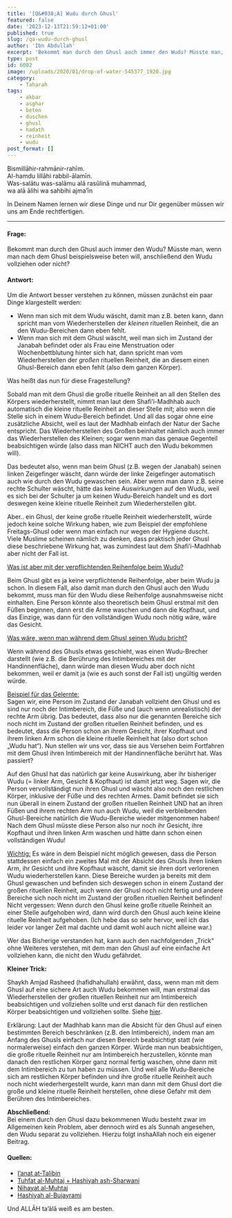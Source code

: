 ```yaml
---
title: '[Q&#038;A] Wudu durch Ghusl'
featured: false
date: '2023-12-13T21:59:12+01:00'
published: true
slug: /qa-wudu-durch-ghusl
author: 'Ibn Abdullah'
excerpt: 'Bekommt man durch den Ghusl auch immer den Wudu? Müsste man, wenn man nach dem Ghusl beispielsweise beten will, anschließend den Wudu vollziehen oder nicht?'
type: post
id: 6002
image: /uploads/2020/01/drop-of-water-545377_1920.jpg
category:
    - Taharah
tags:
    - akbar
    - asghar
    - beten
    - duschen
    - ghusl
    - hadath
    - reinheit
    - wudu
post_format: []
---
```

Bismillāhir-rahmānir-rahīm.  
Al-hamdu lillāhi rabbil-ālamīn.  
Was-salātu was-salāmu alā rasūlinā muhammad,  
wa alā ālihi wa sahbihi ajma’īn

In Deinem Namen lernen wir diese Dinge und nur Dir gegenüber müssen wir uns am Ende rechtfertigen.

- - - - - -

#### Frage: 

Bekommt man durch den Ghusl auch immer den Wudu? Müsste man, wenn man nach dem Ghusl beispielsweise beten will, anschließend den Wudu vollziehen oder nicht?

#### Antwort:

Um die Antwort besser verstehen zu können, müssen zunächst ein paar Dinge klargestellt werden:

- Wenn man sich mit dem Wudu wäscht, damit man z.B. beten kann, dann spricht man vom Wiederherstellen der *kleinen* rituellen Reinheit, die an den Wudu-Bereichen dann eben fehlt.
- Wenn man sich mit dem Ghusl wäscht, weil man sich im Zustand der Janabah befindet oder als Frau eine Menstruation oder Wochenbettblutung hinter sich hat, dann spricht man vom Wiederherstellen der *großen* rituellen Reinheit, die an diesem einen Ghusl-Bereich dann eben fehlt (also dem ganzen Körper).

Was heißt das nun für diese Fragestellung?

Sobald man mit dem Ghusl die große rituelle Reinheit an all den Stellen des Körpers wiederherstellt, nimmt man laut dem Shafi’i-Madhhab auch automatisch die kleine rituelle Reinheit an dieser Stelle mit; also wenn die Stelle sich in einem Wudu-Bereich befindet. Und all das sogar ohne eine zusätzliche Absicht, weil es laut der Madhhab einfach der Natur der Sache entspricht. Das Wiederherstellen des Großen beinhaltet nämlich auch immer das Wiederherstellen des Kleinen; sogar wenn man das genaue Gegenteil beabsichtigen würde (also dass man NICHT auch den Wudu bekommen will).

Das bedeutet also, wenn man beim Ghusl (z.B. wegen der Janabah) seinen linken Zeigefinger wäscht, dann würde der linke Zeigefinger automatisch auch wie durch den Wudu gewaschen sein. Aber wenn man dann z.B. seine rechte Schulter wäscht, hätte das keine Auswirkungen auf den Wudu, weil es sich bei der Schulter ja um keinen Wudu-Bereich handelt und es dort deswegen keine kleine rituelle Reinheit zum Wiederherstellen gibt.

Aber.. ein Ghusl, der keine große rituelle Reinheit wiederherstellt, würde jedoch keine solche Wirkung haben, wie zum Beispiel der empfohlene Freitags-Ghusl oder wenn man einfach nur wegen der Hygiene duscht. Viele Muslime scheinen nämlich zu denken, dass praktisch jeder Ghusl diese beschriebene Wirkung hat, was zumindest laut dem Shafi’i-Madhhab aber nicht der Fall ist.

<span style="text-decoration: underline;">Was ist aber mit der verpflichtenden Reihenfolge beim Wudu?</span>

Beim Ghusl gibt es ja keine verpflichtende Reihenfolge, aber beim Wudu ja schon. In diesem Fall, also damit man durch den Ghusl auch den Wudu bekommt, muss man für den Wudu diese Reihenfolge ausnahmsweise nicht einhalten. Eine Person könnte also theoretisch beim Ghusl erstmal mit den Füßen beginnen, dann erst die Arme waschen und dann die Kopfhaut, und das Einzige, was dann für den vollständigen Wudu noch nötig wäre, wäre das Gesicht.

<span style="text-decoration: underline;">Was wäre, wenn man während dem Ghusl seinen Wudu bricht?</span>

Wenn während des Ghusls etwas geschieht, was einen Wudu-Brecher darstellt (wie z.B. die Berührung des Intimbereiches mit der Handinnenfläche), dann würde man diesen Wudu aber doch nicht bekommen, weil er damit ja (wie es auch sonst der Fall ist) ungültig werden würde.

<span style="text-decoration: underline;">Beispiel für das Gelernte:</span>  
Sagen wir, eine Person im Zustand der Janabah vollzieht den Ghusl und es sind nur noch der Intimbereich, die Füße und (auch wenn unrealistisch) der rechte Arm übrig. Das bedeutet, dass also nur die genannten Bereiche sich noch nicht im Zustand der großen rituellen Reinheit befinden, und es bedeutet, dass die Person schon an ihrem Gesicht, ihrer Kopfhaut und ihrem linken Arm schon die kleine rituelle Reinheit hat (also dort schon „Wudu hat“). Nun stellen wir uns vor, dass sie aus Versehen beim Fortfahren mit dem Ghusl ihren Intimbereich mit der Handinnenfläche berührt hat. Was passiert?

Auf den Ghusl hat das natürlich gar keine Auswirkung, aber ihr bisheriger Wudu (= linker Arm, Gesicht &amp; Kopfhaut) ist damit jetzt weg. Sagen wir, die Person vervollständigt nun ihren Ghusl und wäscht also noch den restlichen Körper, inklusive der Füße und des rechten Armes. Damit befindet sie sich nun überall in einem Zustand der großen rituellen Reinheit UND hat an ihren Füßen und ihrem rechten Arm nun auch Wudu, weil die verbleibenden Ghusl-Bereiche natürlich die Wudu-Bereiche wieder mitgenommen haben! Nach dem Ghusl müsste diese Person also nur noch ihr Gesicht, ihre Kopfhaut und ihren linken Arm waschen und hätte dann schon einen vollständigen Wudu!

<span style="text-decoration: underline;">Wichtig:</span> Es wäre in dem Beispiel nicht möglich gewesen, dass die Person stattdessen einfach ein zweites Mal mit der Absicht des Ghusls ihren linken Arm, ihr Gesicht und ihre Kopfhaut wäscht, damit sie ihren dort verlorenen Wudu wiederherstellen kann. Diese Bereiche wurden ja bereits mit dem Ghusl gewaschen und befinden sich deswegen schon in einem Zustand der großen rituellen Reinheit, auch wenn der Ghusl noch nicht fertig und andere Bereiche sich noch nicht im Zustand der großen rituellen Reinheit befinden! Nicht vergessen: Wenn durch den Ghusl keine große rituelle Reinheit an einer Stelle aufgehoben wird, dann wird durch den Ghusl auch keine kleine rituelle Reinheit aufgehoben. (Ich hebe das so sehr hervor, weil ich das leider vor langer Zeit mal dachte und damit wohl auch nicht alleine war.)

Wer das Bisherige verstanden hat, kann auch den nachfolgenden „Trick“ ohne Weiteres verstehen, mit dem man den Ghusl auf eine einfache Art vollziehen kann, die nicht den Wudu gefährdet.

**Kleiner Trick:**

Shaykh Amjad Rasheed (hafidhahullah) erwähnt, dass, wenn man mit dem Ghusl auf eine sichere Art auch Wudu bekommen will, man erstmal das Wiederherstellen der großen rituellen Reinheit nur am Intimbereich beabsichtigen und vollziehen sollte und erst danach für den restlichen Körper beabsichtigen und vollziehen sollte. Siehe [hier](https://islamqa.org/shafii/qibla-shafii/33348/does-ghusl-include-wudu/).

Erklärung: Laut der Madhhab kann man die Absicht für den Ghusl auf einen bestimmten Bereich beschränken (z.B. den Intimbereich), indem man am Anfang des Ghusls einfach nur diesen Bereich beabsichtigt statt (wie normalerweise) einfach den ganzen Körper. Würde man nun beabsichtigen, die große rituelle Reinheit nur am Intimbereich herzustellen, könnte man danach den restlichen Körper ganz normal fertig waschen, ohne dann mit dem Intimbereich zu tun haben zu müssen. Und weil alle Wudu-Bereiche sich am restlichen Körper befinden und ihre große rituelle Reinheit auch noch nicht wiederhergestellt wurde, kann man dann mit dem Ghusl dort die große und kleine rituelle Reinheit herstellen, ohne diese Gefahr mit dem Berühren des Intimbereiches.

**Abschließend:**  
Bei einem durch den Ghusl dazu bekommenen Wudu besteht zwar im Allgemeinen kein Problem, aber dennoch wird es als Sunnah angesehen, den Wudu separat zu vollziehen. Hierzu folgt inshaAllah noch ein eigener Beitrag.

#### Quellen:

- [I’anat at-Talibin](https://shamela.ws/book/963/48)
- [Tuhfat al-Muhtaj + Hashiyah ash-Sharwani](https://shamela.ws/book/9059/287)
- [Nihayat al-Muhtaj](https://shamela.ws/book/3565/228)
- [Hashiyah al-Bujayrami](https://shamela.ws/book/21599/136)

Und ALLĀH ta’ālā weiß es am besten.